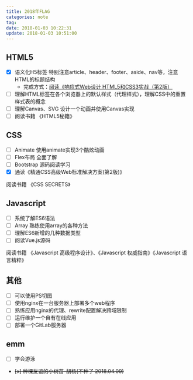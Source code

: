 ```yaml
---
title: 2018年FLAG
categories: note
tag: 
date: 2018-01-03 10:22:31
update: 2018-01-03 10:51:00
---
```


## HTML5

- [x] 语义化H5标签 特别注意article、header、footer、aside、nav等，注意HTML的标题结构
  * 完成方式：[阅读《响应式Web设计 HTML5和CSS3实战（第2版）](http://xiaoshang.online/2018/05/19/%E3%80%8A%E5%93%8D%E5%BA%94%E5%BC%8FWeb%E8%AE%BE%E8%AE%A1HTML5%E5%92%8CCSS3%E5%AE%9E%E6%88%98%EF%BC%88%E7%AC%AC2%E7%89%88%EF%BC%89%E3%80%8B%E8%AF%BB%E4%B9%A6%E7%AC%94%E8%AE%B0/)
- [ ] 理解HTML标签在各个浏览器上的默认样式（代理样式），理解CSS中的重置样式表的概念
- [ ] 理解Canvas、SVG 设计一个动画并使用Canvas实现
- [ ] 阅读书籍 《HTML5秘籍》

## CSS

- [ ] Animate 使用animate实现3个酷炫动画
- [ ] Flex布局 全面了解
- [ ] Bootstrap 源码阅读学习
- [x] 通读《精通CSS高级Web标准解决方案(第2版)》

阅读书籍 《CSS SECRETS》

## Javascript

- [ ] 系统了解ES6语法
- [ ] Array 熟练使用array的各种方法
- [ ] 理解ES6新增的几种数据类型
- [ ] 阅读Vue.js源码

阅读书籍 《Javascript 高级程序设计》、《Javascript 权威指南》《Javascript 语言精粹》

## 其他

- [ ] 可以使用PS切图
- [ ] 使用nginx在一台服务器上部署多个web程序
- [ ] 熟练应用nginx的代理、rewrite配置解决跨域限制
- [ ] 运行维护一个自有在线应用
- [ ] 部署一个GitLab服务器

## emm

- [ ] 学会游泳
- ~~[x] 种棵友谊的小树苗-胡杨(不种了 2018.04.09)~~
